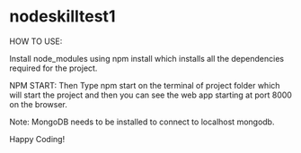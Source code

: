 # nodeskilltest1

HOW TO USE:

Install node_modules using npm install which installs all the dependencies required for the project.

NPM START:
Then Type npm start on the terminal of project folder which will start the project and then you can see the web app starting at port 8000 on the browser.


Note: MongoDB needs to be installed to connect to localhost mongodb.


Happy Coding!
